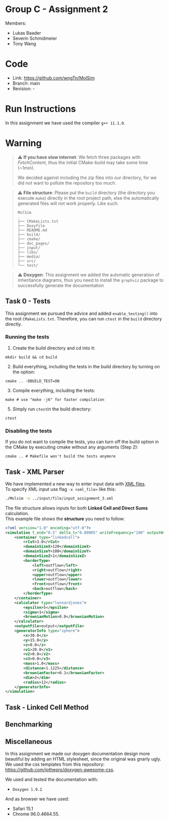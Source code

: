 # Group C - Assignment 2 #
Members:
* Lukas Baader
* Severin Schmidmeier
* Tony Wang

# Code #
* Link:     https://github.com/wngTn/MolSim
* Branch:   main
* Revision: -

# Run Instructions #

In this assignment we have used the compiler `g++ 11.1.0`.

# Warning # 

> ⚠️ **If you have slow internet**: We fetch three packages with *FetchContent*,
> thus the initial CMake-build may take some time (~1min).
>
> We decided against including the zip files into our directory, for we did not want
> to pollute the repository too much.

> ⚠️ **File structure**: Please put the `build` directory (the directory you
> execute `make`) directly in the root project path, else the automatically generated files
> will not work properly. Like such:
> ```
> MolSim
> .
> ├── CMakeLists.txt
> ├── Doxyfile
> ├── README.md
> ├── build/
> ├── cmake/
> ├── doc_pages/
> ├── input/
> ├── libs/
> ├── media/
> ├── src/
> └── test/
> ```

> ⚠️ **Doxygen**: This assignment we added the automatic generation of inheritance diagrams,
> thus you need to install the `graphviz` package to successfully generate the documentation

## Task 0 - Tests ##

This assignment we pursued the advice and added `enable_testing()` into the
root `CMakeLists.txt`. Therefore, you can run `ctest` in the `build` directory
directly.

### Running the tests ###

1. Create the build directory and cd into it:
```shell
mkdir build && cd build 
``` 
2. Build everything, including the tests in the build directory by turning on the option:
```shell
cmake .. -DBUILD_TEST=ON
``` 

3. Compile everything, including the tests:
```shell
make # use "make -j6" for faster compilation
``` 

5. Simply run `ctest`in the build directory:
```shell
ctest
``` 

### Disabling the tests ###

If you do not want to compile the tests, you can turn off the build option
in the CMake by executing cmake without any arguments (Step 2):

```shell
cmake .. # Makefile won't build the tests anymore
```

## Task - XML Parser ##

We have implemented a new way to enter input data with [XML files](https://www.w3.org/XML/).  
To specify XML input use flag  ```-x <xml_file>``` like this:

```bash
./Molsim -x ../input/file/input_assignment_3.xml
```
The file structure allows inputs for both **Linked Cell and Direct Sums** calculation.  
This example file shows the **structure** you need to follow:
```xml
<?xml version="1.0" encoding="utf-8"?>
<simulation t_end="0.5" delta_t="0.00005" writeFrequency="100" outputWriter="vtk">
    <container type="linkedcell">
        <rCut>3.0</rCut>
        <domainSizeX>120</domainSizeX>
        <domainSizeY>100</domainSizeY>
        <domainSizeZ>1</domainSizeZ>
        <borderType>
            <left>outflow</left>
            <right>outflow</right>
            <upper>outflow</upper>
            <lower>outflow</lower>
            <front>outflow</front>
            <back>outflow</back>
        </borderType>
    </container>
    <calculator type="lennardjones">
        <epsilon>5</epsilon>
        <sigma>1</sigma>
        <brownianMotion>0.0</brownianMotion>
    </calculator>
    <outputFile>output</outputFile>
    <generatorInfo type="sphere">
        <x>30.0</x>
        <y>15.0</y>
        <z>0.0</z>
        <v1>20.0</v1>
        <v2>0.0</v2>
        <v3>0.0</v3>
        <mass>1.0</mass>
        <distance>1.1225</distance>
        <brownianFactor>0.1</brownianFactor>
        <dim>2</dim>
        <radius>12</radius>
    </generatorInfo>
</simulation>
```
## Task - Linked Cell Method ##


## Benchmarking ##

## Miscellaneous ##

In this assignment we made our doxygen documentation design
more beautiful by adding an HTML stylesheet, since the original was gnarly ugly. We used the css templates from this
repository: https://github.com/jothepro/doxygen-awesome-css.

We used and tested the documentation with:
- `Doxygen 1.9.2`

And as browser we have used:
- Safari 15.1
- Chrome 96.0.4664.55.